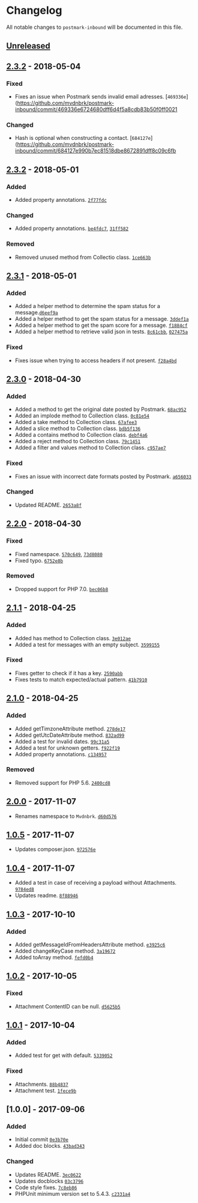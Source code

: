 # Changelog

All notable changes to `postmark-inbound` will be documented in this file.

## [Unreleased]

## [2.3.2] - 2018-05-04

### Fixed
- Fixes an issue when Postmark sends invalid email adresses. [`469336e`](https://github.com/mvdnbrk/postmark-inbound/commit/469336e6724680dff6d4f5a8cdb83b50f0ff0021

### Changed
- Hash is optional when constructing a contact. [`684127e`](https://github.com/mvdnbrk/postmark-inbound/commit/684127e990b7ec81518dbe8672891dff8c09c6fb

## [2.3.2] - 2018-05-01

### Added
- Added property annotations. [`2f77fdc`](https://github.com/mvdnbrk/postmark-inbound/commit/2f77fdcd1d965c4af094a5fb11aa9d0dd2b7ed1b)

### Changed
-  Added property annotations. [`be4fdc7`](https://github.com/mvdnbrk/postmark-inbound/commit/be4fdc78685d8c691b8741d5d0ebaddef959f118), [`31ff582`](https://github.com/mvdnbrk/postmark-inbound/commit/31ff58253ed3c4cdc8d63f41dea38165e958bb83)

### Removed
- Removed unused method from Collectio class. [`1ce663b`](https://github.com/mvdnbrk/postmark-inbound/commit/1ce663b2828539be2b13c09be025d0982d1f0fb5)

## [2.3.1] - 2018-05-01

### Added
- Added a helper method to determine the spam status for a message.[`d6eef9a`](https://github.com/mvdnbrk/postmark-inbound/commit/d6eef9ab15e04c149f3d4c2ed752e511959c838f)
- Added a helper method to get the spam status for a message. [`3ddef1a`](https://github.com/mvdnbrk/postmark-inbound/commit/3ddef1aeed6a2860a40a402f27276fb33c0df5aa)
- Added a helper method to get the spam score for a message. [`f1884cf`](https://github.com/mvdnbrk/postmark-inbound/commit/f1884cf2889ea5206ebb4e876d0616c0fdc51fb4)
- Added a helper method to retrieve valid json in tests. [`8c61cbb`](https://github.com/mvdnbrk/postmark-inbound/commit/8c61cbb3d568c1d65dfc9029661574b2f6693611), [`027475a`](https://github.com/mvdnbrk/postmark-inbound/commit/027475a4f870ca4a54ab434e585d458115b952d7)

### Fixed
- Fixes issue when trying to access headers if not present. [`f28a4bd`](https://github.com/mvdnbrk/postmark-inbound/commit/f28a4bd308385514daff5f3d9a2156692636945a)

## [2.3.0] - 2018-04-30

### Added
- Added a method to get the original date posted by Postmark. [`68ac952`](https://github.com/mvdnbrk/postmark-inbound/commit/68ac95227a5363d96eed79cf584e4dc778204bf2)
- Added an implode method to Collection class. [`0c81e54`](https://github.com/mvdnbrk/postmark-inbound/commit/0c81e54ade9ad25a63203f88575bef8cec214746)
- Added a take method to Collection class. [`67afee3`](https://github.com/mvdnbrk/postmark-inbound/commit/67afee3fe7d4977aacfd611faa427e9003a4b21d)
- Added a slice method to Collection class. [`bdb5f136`](https://github.com/mvdnbrk/postmark-inbound/commit/bdb5f1362929d5876d32bc7175338ae0d27fa35c)
- Added a contains method to Collection class. [`debf4a6`](https://github.com/mvdnbrk/postmark-inbound/commit/debf4a65dce2c8aa412a1d4afb5778c17387ee22)
- Added a reject method to Collection class. [`79c1451`](https://github.com/mvdnbrk/postmark-inbound/commit/79c1451b3028ea7170d9b9d068d70e8b84bdcc83)
- Added a filter and values method to Collection class. [`c957ae7`](https://github.com/mvdnbrk/postmark-inbound/commit/c957ae7c132d8f41d9a210260cfae4e80ce25942)

### Fixed
- Fixes an issue with incorrect date formats posted by Postmark. [`a656033`](https://github.com/mvdnbrk/postmark-inbound/commit/a656033e2fafa8b0fa3ea594f84403704c7ff9d6)


### Changed
- Updated README. [`2653a8f`](https://github.com/mvdnbrk/postmark-inbound/commit/2653a8f431a89b18f8002f2cc353aa7ab303ba0b)

## [2.2.0] - 2018-04-30

### Fixed
- Fixed namespace. [`570c649`](https://github.com/mvdnbrk/postmark-inbound/commit/570c649bb05f135bd346ff8e761394a9c938e7f2), [`73d8080`](https://github.com/mvdnbrk/postmark-inbound/commit/73d8080070fcb2d7fcc978b9629052fcac5f5c1d)
- Fixed typo. [`6752e8b`](https://github.com/mvdnbrk/postmark-inbound/commit/6752e8b534378425a2aa6482333a1b78044d1ce8)

### Removed
- Dropped support for PHP 7.0. [`bec06b8`](https://github.com/mvdnbrk/postmark-inbound/commit/bec06b821783297ec9473e108f38aa9daa6916c1)

## [2.1.1] - 2018-04-25

### Added
- Added has method to Collection class. [`3e012ae`](https://github.com/mvdnbrk/postmark-inbound/commit/3e012aed7f748590267dda149408fef6999c2102)
- Added a test for messages with an empty subject. [`3599155`](https://github.com/mvdnbrk/postmark-inbound/commit/359915511a4a377cf5825e73fc1e88c2d9987d30)

### Fixed
- Fixes getter to check if it has a key. [`2590abb`](https://github.com/mvdnbrk/postmark-inbound/commit/2590abb8e97cfb913bf377440eed653185891a6d)
- Fixes tests to match expected/actual pattern. [`41b7910`](https://github.com/mvdnbrk/postmark-inbound/commit/41b791044a732b301588ea5de5d55a7f9990edf2)

## [2.1.0] - 2018-04-25

### Added
- Added getTimzoneAttribute method. [`278de17`](https://github.com/mvdnbrk/postmark-inbound/commit/278de1734bcd46bd62150860fa536f3e3536170b)
- Added getUtcDateAttribute method. [`832ad99`](https://github.com/mvdnbrk/postmark-inbound/commit/832ad99a4df49f83dc73e6be92e0a63fa6cf7c01)
- Added a test for invalid dates. [`99c31a5`](https://github.com/mvdnbrk/postmark-inbound/commit/99c31a5c6e9452673035cc04ac03897a4528e922)
- Added a test for unknown getters. [`f922f19`](https://github.com/mvdnbrk/postmark-inbound/commit/f922f1998b7800f3acfdfba6873985bed6f9daa7)
- Added property annotations. [`c134957`](https://github.com/mvdnbrk/postmark-inbound/commit/c13495714fabdea25b3585e67954004fabdf77b2)

### Removed
- Removed support for PHP 5.6. [`2400cd8`](https://github.com/mvdnbrk/postmark-inbound/commit/2400cd83dcabaa6d7e86a14ebb98509f28c4c347)

## [2.0.0] - 2017-11-07

- Renames namespace to `Mvdnbrk`. [`d60d576`](https://github.com/mvdnbrk/postmark-inbound/commit/d60d57614976ab1c043a21a81832b82c770244c5)

## [1.0.5] - 2017-11-07

- Updates composer.json. [`972576e`](https://github.com/mvdnbrk/postmark-inbound/commit/972576e423de2e4844e60659a2da83a75c10c080)

## [1.0.4] - 2017-11-07

- Added a test in case of receiving a payload without Attachments. [`9784ed8`](https://github.com/mvdnbrk/postmark-inbound/commit/9784ed8f9ad73d3985d284bde3dbf683fc648c27)
- Updates readme. [`8f88946`](https://github.com/mvdnbrk/postmark-inbound/commit/8f889468315543b4914dc9a2d35ad1859415d465)

## [1.0.3] - 2017-10-10

### Added
- Added getMessageIdFromHeadersAttribute method. [`e3925c6`](https://github.com/mvdnbrk/postmark-inbound/commit/e3925c665b493682911e8394f5d28170d46f0b64)
- Added changeKeyCase method. [`3a19672`](https://github.com/mvdnbrk/postmark-inbound/commit/3a196724a9420aed50abfbf814fbf19b9b73bbc6)
- Added toArray method. [`fefd0b4`](https://github.com/mvdnbrk/postmark-inbound/commit/fefd0b44776e650fc494a98a37645bdbcc976688)

## [1.0.2] - 2017-10-05

### Fixed
- Attachment ContentID can be null. [`d5625b5`](https://github.com/mvdnbrk/postmark-inbound/commit/d5625b5b8a74f8e9c9173409e427bacbcb183650)

## [1.0.1] - 2017-10-04

### Added
- Added test for get with default. [`5339052`](https://github.com/mvdnbrk/postmark-inbound/commit/5339052aac705f807b5442b57a7cfb4377105f16)

### Fixed
- Attachments. [`88b4837`](https://github.com/mvdnbrk/postmark-inbound/commit/88b4837a812b9b9c0d6af7e0a5dad866419b3d00)
- Attachment test. [`1fece9b`](https://github.com/mvdnbrk/postmark-inbound/commit/1fece9bfe862e91ca6bcefdc1300e62cde90ddb3)

## [1.0.0] - 2017-09-06

### Added
- Initial commit [`0e3b70e`](https://github.com/mvdnbrk/postmark-inbound/commit/0e3b70e17eaa64f481b9c3c5e6b151be1f5dc823)
- Added doc blocks. [`43bad343`](https://github.com/mvdnbrk/postmark-inbound/commit/43bad343b58228370a8453c905c81dc47a383321)

### Changed
- Updates README. [`3ec0622`](https://github.com/mvdnbrk/postmark-inbound/commit/3ec0622e5dcc90389c3086cfeeca1a2e59f226e4)
- Updates docblocks [`03c3796`](https://github.com/mvdnbrk/postmark-inbound/commit/03c379657ce0323e2fd98ba95ed4dcb521cfa0da)
- Code style fixes. [`7c8eb86`](https://github.com/mvdnbrk/postmark-inbound/commit/7c8eb86cbf9719fbb568160decf4ae8dc735ce98)
- PHPUnit minimum version set to 5.4.3. [`c2331a4`](https://github.com/mvdnbrk/postmark-inbound/commit/c2331a48557ef88f67b2a7df1176cccf05a2b3e8)

[Unreleased]: https://github.com/mvdnbrk/postmark-inbound/compare/v2.3.3...HEAD
[2.3.3]: https://github.com/mvdnbrk/postmark-inbound/compare/v2.3.2...v2.3.3
[2.3.2]: https://github.com/mvdnbrk/postmark-inbound/compare/v2.3.1...v2.3.2
[2.3.1]: https://github.com/mvdnbrk/postmark-inbound/compare/v2.3.0...v2.3.1
[2.3.0]: https://github.com/mvdnbrk/postmark-inbound/compare/v2.2.0...v2.3.0
[2.2.0]: https://github.com/mvdnbrk/postmark-inbound/compare/v2.1.1...v2.2.0
[2.1.1]: https://github.com/mvdnbrk/postmark-inbound/compare/v2.1.0...v2.1.1
[2.1.0]: https://github.com/mvdnbrk/postmark-inbound/compare/v2.0.0...v2.1.0
[2.0.0]: https://github.com/mvdnbrk/postmark-inbound/compare/v1.0.5...v2.0.0
[1.0.5]: https://github.com/mvdnbrk/postmark-inbound/compare/v1.0.4...v1.0.5
[1.0.4]: https://github.com/mvdnbrk/postmark-inbound/compare/v1.0.3...v1.0.4
[1.0.3]: https://github.com/mvdnbrk/postmark-inbound/compare/v1.0.2...v1.0.3
[1.0.2]: https://github.com/mvdnbrk/postmark-inbound/compare/v1.0.1...v1.0.2
[1.0.1]: https://github.com/mvdnbrk/postmark-inbound/compare/v1.0.0...v1.0.1
